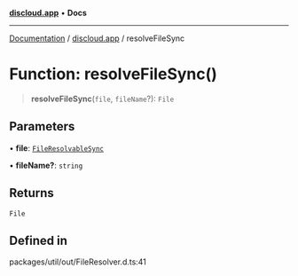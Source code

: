 [**discloud.app**](../README.md) • **Docs**

***

[Documentation](../../packages.md) / [discloud.app](../README.md) / resolveFileSync

# Function: resolveFileSync()

> **resolveFileSync**(`file`, `fileName`?): `File`

## Parameters

• **file**: [`FileResolvableSync`](../type-aliases/FileResolvableSync.md)

• **fileName?**: `string`

## Returns

`File`

## Defined in

packages/util/out/FileResolver.d.ts:41
